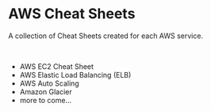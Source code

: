 # AWS Cheat Sheets
A collection of Cheat Sheets created for each AWS service.  

<br />

* AWS EC2 Cheat Sheet  
* AWS Elastic Load Balancing (ELB)
* AWS Auto Scaling
* Amazon Glacier
* more to come...
